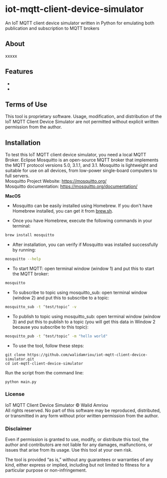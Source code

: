 # iot-mqtt-client-device-simulator
An IoT MQTT client device simulator written in Python for emulating both publication and subscription to MQTT brokers

## About
xxxxx

## Features
-
-

## Terms of Use
This tool is proprietary software. Usage, modification, and distribution of the IoT MQTT Client Device Simulator are not permitted without 
explicit written permission from the author.

## Installation
To test this IoT MQTT client device simulator, you need a local MQTT Broker. Eclipse Mosquitto is an open-source MQTT broker that implements the MQTT protocol versions 5.0, 3.1.1, and 3.1. Mosquitto is lightweight and suitable for use on all devices, from low-power single-board computers to full servers.  
Mosquitto Project Website: https://mosquitto.org/  
Mosquitto documentation: https://mosquitto.org/documentation/  

__MacOS__  
- Mosquitto can be easily installed using Homebrew. If you don't have Homebrew installed, you can get it from [brew.sh](https://brew.sh). 

- Once you have Homebrew, execute the following commands in your terminal:
```bash
brew install mosquitto
```
- After installation, you can verify if Mosquitto was installed successfully by running:
```bash
mosquitto --help
```
- To start MQTT: open terminal window (window 1) and put this to start the MQTT broker:
```bash
mosquitto
```
- To subscribe to topic using mosquitto_sub: open terminal window (window 2) and put this to subscribe to a topic:
```bash
mosquitto_sub -t ‘test/topic’ -v
```
- To publish to topic using mosquitto_sub: open terminal window (window 3) and put this to publish to a topic (you will get this data in Window 2 because you subscribe to this topic):
```bash
mosquitto_pub -t ‘test/topic’ -m "hello world"
```

- To use the tool, follow these steps:  
```
git clone https://github.com/walidamriou/iot-mqtt-client-device-simulator.git
cd iot-mqtt-client-device-simulator
```
Run the script from the command line:  
```
python main.py
```
### License
IoT MQTT Client Device Simulator © Walid Amriou  
All rights reserved. No part of this software may be reproduced, distributed, or transmitted in any form without prior 
written permission from the author.

### Disclaimer
Even if permission is granted to use, modify, or distribute this tool, the author and contributors are not liable for any damages, malfunctions, or issues that arise from its usage. Use this tool at your own risk.

The tool is provided “as is,” without any guarantees or warranties of any kind, either express or implied, including but not limited to fitness for a particular purpose or non-infringement.
